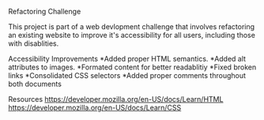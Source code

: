 Refactoring Challenge

This project is part of a web devlopment challenge that involves refactoring 
an existing website to improve it's accessibility for all users, including
those with disablities.

Accessibility Improvements
*Added proper HTML semantics.
*Added alt attributes to images.
*Formated content for better readablitiy
*Fixed broken links
*Consolidated CSS selectors
*Added proper comments throughout both documents

Resources
https://developer.mozilla.org/en-US/docs/Learn/HTML
https://developer.mozilla.org/en-US/docs/Learn/CSS
